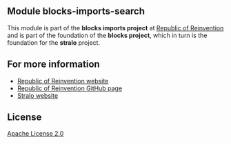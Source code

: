 Module blocks-imports-search
-----------------
This module is part of the **blocks imports project** at [Republic of Reinvention](http://www.reinvention.be)
and is part of the foundation of the **blocks project**, which in turn is the foundation
for the **stralo** project. 

## For more information

* [Republic of Reinvention website](http://www.reinvention.be)
* [Republic of Reinvention GitHub page](https://github.com/republic-of-reinvention)
* [Stralo website](http://www.stralo.com)

## License

[Apache License 2.0](LICENSE)
